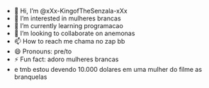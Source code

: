 - 👋 Hi, I’m @xXx-KingofTheSenzala-xXx
- 👀 I’m interested in mulheres brancas
- 🌱 I’m currently learning programacao
- 💞️ I’m looking to collaborate on anemonas
- 📫 How to reach me chama no zap bb
- 😄 Pronouns: pre/to
- ⚡ Fun fact: adoro mulheres brancas
- e tmb estou devendo 10.000 dolares em uma mulher do filme as branquelas

<!---
xXx-KingofTheSenzala-xXx/xXx-KingofTheSenzala-xXx is a ✨ special ✨ repository because its `README.md` (this file) appears on your GitHub profile.
You can click the Preview link to take a look at your changes.
--->
